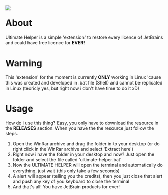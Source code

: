 <img src= "https://i.imgur.com/1K7r5CA.png" align="left"> 

# About
Ultimate Helper is a simple 'extension' to restore every licence of JetBrains and could have free licence for **EVER**!

# Warning
This 'extension' for the moment is currently **ONLY** working in Linux 'cause this was created and 
developed in .bat file (Shell) and cannot be replicated in Linux (teoricly yes, but right now i don't have time to do it xD)

# Usage
How do i use this thing? Easy, you only have to download the resource in the **RELEASES** section.
When you have the the resource just follow the steps.

 1. Open the WinRar archive and drag the folder in to your desktop (or do right click in the WinRar archive and select 'Extract here')
 2. Right now i have the folder in your desktop and now? Just open the folder and select the file called 'ultimate-helper.bat'
 3. Now the ULTIMATE HELPER will open the terminal and automatically do everything, just wait (this only take a few seconds)
 4. A alert will appear (telling you the credits), then you just close that alert and push any key of you keyboard to close the terminal
 5. And that's all! You have JetBrain products for ever!


 
